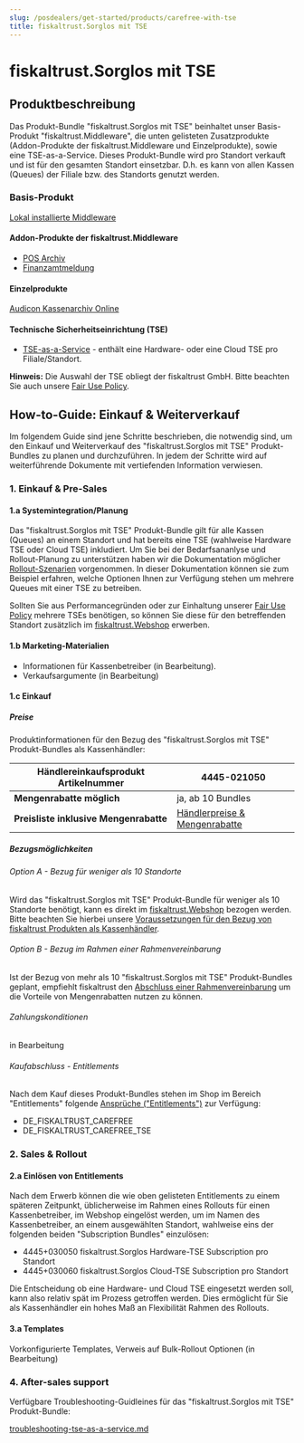 ```yaml
---
slug: /posdealers/get-started/products/carefree-with-tse
title: fiskaltrust.Sorglos mit TSE
---
```


# fiskaltrust.Sorglos mit TSE

## Produktbeschreibung

Das Produkt-Bundle "fiskaltrust.Sorglos mit TSE" beinhaltet unser Basis-Produkt "fiskaltrust.Middleware", die unten gelisteten Zusatzprodukte (Addon-Produkte der fiskaltrust.Middleware und Einzelprodukte), sowie eine TSE-as-a-Service. Dieses Produkt-Bundle wird pro Standort verkauft und ist für den gesamten Standort einsetzbar. D.h. es kann von allen Kassen (Queues) der Filiale bzw. des Standorts genutzt werden.

### Basis-Produkt

[Lokal installierte Middleware](https://github.com/fiskaltrust/productdescription-de-doc/blob/master/product-service-description/compliance-as-a-service/products/middleware.md) 

#### Addon-Produkte der fiskaltrust.Middleware

-  [POS Archiv](https://github.com/fiskaltrust/productdescription-de-doc/blob/master/product-service-description/revisionsafe-data-as-a-service/products/pos-archive.md) 
-  [Finanzamtmeldung](https://github.com/fiskaltrust/productdescription-de-doc/blob/master/product-service-description/compliance-as-a-service/products/tax-authority-notification.md) 

#### Einzelprodukte

[Audicon Kassenarchiv Online](https://github.com/fiskaltrust/productdescription-de-doc/blob/master/product-service-description/revisionsafe-data-as-a-service/products/ako.md) 

#### Technische Sicherheitseinrichtung (TSE)

-  [TSE-as-a-Service](https://github.com/fiskaltrust/productdescription-de-doc/blob/master/product-service-description/compliance-as-a-service/features/basics/tse-as-a-service/README.md) - enthält eine Hardware- oder eine Cloud TSE pro Filiale/Standort. 

**Hinweis:** Die Auswahl der TSE obliegt der fiskaltrust GmbH. Bitte beachten Sie auch unsere [Fair Use Policy](https://github.com/fiskaltrust/productdescription-de-doc/blob/master/for-posoperators/market-de-fair-use-policy.md).

## How-to-Guide: Einkauf & Weiterverkauf

Im folgendem Guide sind jene Schritte beschrieben, die notwendig sind, um den Einkauf und Weiterverkauf des "fiskaltrust.Sorglos mit TSE" Produkt-Bundles zu planen und durchzuführen. In jedem der Schritte wird auf weiterführende Dokumente mit vertiefenden Information verwiesen.

### 1. Einkauf & Pre-Sales

#### 1.a Systemintegration/Planung

Das "fiskaltrust.Sorglos mit TSE" Produkt-Bundle gilt für alle Kassen (Queues) an einem Standort und hat bereits eine TSE (wahlweise Hardware TSE oder Cloud TSE) inkludiert. Um Sie bei der Bedarfsananlyse und Rollout-Planung zu unterstützen haben wir die Dokumentation möglicher [Rollout-Szenarien](../02-pre-sales/rollout-scenarios.md) vorgenommen. In dieser Dokumentation können sie zum Beispiel erfahren, welche Optionen Ihnen zur Verfügung stehen um mehrere Queues mit einer TSE zu betreiben.

Sollten Sie aus Performancegründen oder zur Einhaltung unserer [Fair Use Policy](https://github.com/fiskaltrust/productdescription-de-doc/blob/master/for-posoperators/market-de-fair-use-policy.md) mehrere TSEs benötigen, so können Sie diese für den betreffenden Standort zusätzlich im [fiskaltrust.Webshop](https://portal.fiskaltrust.de/) erwerben.

#### 1.b Marketing-Materialien

- Informationen für Kassenbetreiber (in Bearbeitung).
- Verkaufsargumente (in Bearbeitung)

#### 1.c Einkauf

##### Preise

Produktinformationen für den Bezug des "fiskaltrust.Sorglos mit TSE" Produkt-Bundles als Kassenhändler:

| **Händlereinkaufsprodukt Artikelnummer** | 4445-021050                                                  |
| ---------------------------------------- | ------------------------------------------------------------ |
| **Mengenrabatte möglich**                | ja, ab 10 Bundles                                            |
| **Preisliste inklusive Mengenrabatte**   | [Händlerpreise & Mengenrabatte](../02-pre-sales/dealer-pricelist.md) |

##### Bezugsmöglichkeiten

###### Option A - Bezug für weniger als 10 Standorte

Wird das "fiskaltrust.Sorglos mit TSE" Produkt-Bundle für weniger als 10 Standorte benötigt, kann es direkt im [fiskaltrust.Webshop](https://portal.fiskaltrust.de/) bezogen werden. Bitte beachten Sie hierbei unsere [Voraussetzungen für den Bezug von fiskaltrust Produkten als Kassenhändler](../02-pre-sales/purchase-requirements.md).

###### Option B - Bezug im Rahmen einer Rahmenvereinbarung

Ist der Bezug von mehr als 10 "fiskaltrust.Sorglos mit TSE" Produkt-Bundles geplant, empfiehlt fiskaltrust den [Abschluss einer Rahmenvereinbarung](../02-pre-sales/01-purchase-agreement.md) um die Vorteile von Mengenrabatten nutzen zu können.

###### Zahlungskonditionen

in Bearbeitung

###### Kaufabschluss - Entitlements

Nach dem Kauf dieses Produkt-Bundles stehen im Shop im Bereich "Entitlements" folgende [Ansprüche ("Entitlements")](../02-pre-sales/entitlements.md) zur Verfügung:

- DE_FISKALTRUST_CAREFREE
- DE_FISKALTRUST_CAREFREE_TSE

### 2. Sales & Rollout

#### 2.a Einlösen von Entitlements

Nach dem Erwerb können die wie oben gelisteten Entitlements zu einem späteren Zeitpunkt, üblicherweise im Rahmen eines Rollouts für einen Kassenbetreiber, im Webshop eingelöst werden, um im Namen des Kassenbetreiber, an einem ausgewählten Standort, wahlweise eins der folgenden beiden "Subscription Bundles" einzulösen:

- 4445+030050 fiskaltrust.Sorglos Hardware-TSE Subscription pro Standort
- 4445+030060 fiskaltrust.Sorglos Cloud-TSE Subscription pro Standort

Die Entscheidung ob eine Hardware- und Cloud TSE eingesetzt werden soll, kann also relativ spät im Prozess getroffen werden. Dies ermöglicht für Sie als Kassenhändler ein hohes Maß an Flexibilität Rahmen des Rollouts.

#### 3.a Templates

Vorkonfigurierte Templates, Verweis auf Bulk-Rollout Optionen (in Bearbeitung)

### 4. After-sales support

Verfügbare Troubleshooting-Guidleines für das "fiskaltrust.Sorglos mit TSE" Produkt-Bundle:

 [troubleshooting-tse-as-a-service.md](../04-after-sales/troubleshooting-tse-as-a-service.md) 
